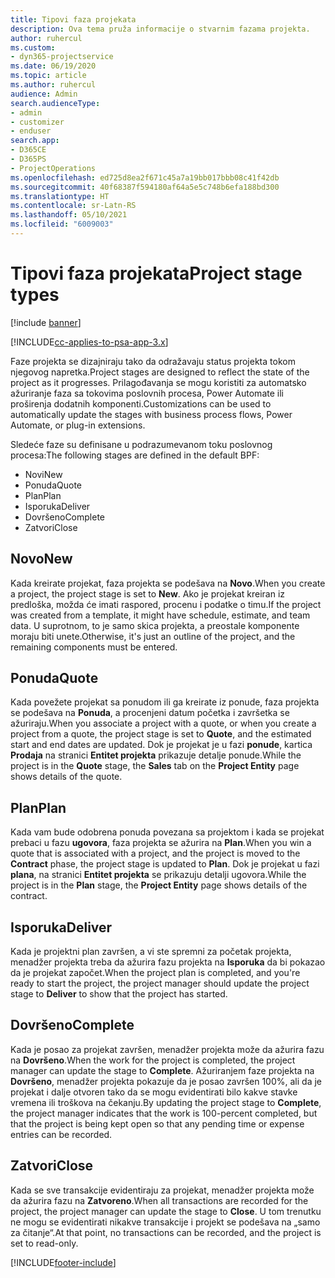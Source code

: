 ```yaml
---
title: Tipovi faza projekata
description: Ova tema pruža informacije o stvarnim fazama projekta.
author: ruhercul
ms.custom:
- dyn365-projectservice
ms.date: 06/19/2020
ms.topic: article
ms.author: ruhercul
audience: Admin
search.audienceType:
- admin
- customizer
- enduser
search.app:
- D365CE
- D365PS
- ProjectOperations
ms.openlocfilehash: ed725d8ea2f671c45a7a19bb017bbb08c41f42db
ms.sourcegitcommit: 40f68387f594180af64a5e5c748b6efa188bd300
ms.translationtype: HT
ms.contentlocale: sr-Latn-RS
ms.lasthandoff: 05/10/2021
ms.locfileid: "6009003"
---
```

# <a name="project-stage-types"></a><span data-ttu-id="f3012-103">Tipovi faza projekata</span><span class="sxs-lookup"><span data-stu-id="f3012-103">Project stage types</span></span> 

[!include [banner](../includes/psa-now-project-operations.md)]

[!INCLUDE[cc-applies-to-psa-app-3.x](../includes/cc-applies-to-psa-app-3x.md)]

<span data-ttu-id="f3012-104">Faze projekta se dizajniraju tako da odražavaju status projekta tokom njegovog napretka.</span><span class="sxs-lookup"><span data-stu-id="f3012-104">Project stages are designed to reflect the state of the project as it progresses.</span></span> <span data-ttu-id="f3012-105">Prilagođavanja se mogu koristiti za automatsko ažuriranje faza sa tokovima poslovnih procesa, Power Automate ili proširenja dodatnih komponenti.</span><span class="sxs-lookup"><span data-stu-id="f3012-105">Customizations can be used to automatically update the stages with business process flows, Power Automate, or plug-in extensions.</span></span>

<span data-ttu-id="f3012-106">Sledeće faze su definisane u podrazumevanom toku poslovnog procesa:</span><span class="sxs-lookup"><span data-stu-id="f3012-106">The following stages are defined in the default BPF:</span></span>

- <span data-ttu-id="f3012-107">Novi</span><span class="sxs-lookup"><span data-stu-id="f3012-107">New</span></span>
- <span data-ttu-id="f3012-108">Ponuda</span><span class="sxs-lookup"><span data-stu-id="f3012-108">Quote</span></span>
- <span data-ttu-id="f3012-109">Plan</span><span class="sxs-lookup"><span data-stu-id="f3012-109">Plan</span></span>
- <span data-ttu-id="f3012-110">Isporuka</span><span class="sxs-lookup"><span data-stu-id="f3012-110">Deliver</span></span>
- <span data-ttu-id="f3012-111">Dovršeno</span><span class="sxs-lookup"><span data-stu-id="f3012-111">Complete</span></span>
- <span data-ttu-id="f3012-112">Zatvori</span><span class="sxs-lookup"><span data-stu-id="f3012-112">Close</span></span> 

## <a name="new"></a><span data-ttu-id="f3012-113">Novo</span><span class="sxs-lookup"><span data-stu-id="f3012-113">New</span></span>

<span data-ttu-id="f3012-114">Kada kreirate projekat, faza projekta se podešava na **Novo**.</span><span class="sxs-lookup"><span data-stu-id="f3012-114">When you create a project, the project stage is set to **New**.</span></span> <span data-ttu-id="f3012-115">Ako je projekat kreiran iz predloška, možda će imati raspored, procenu i podatke o timu.</span><span class="sxs-lookup"><span data-stu-id="f3012-115">If the project was created from a template, it might have schedule, estimate, and team data.</span></span> <span data-ttu-id="f3012-116">U suprotnom, to je samo skica projekta, a preostale komponente moraju biti unete.</span><span class="sxs-lookup"><span data-stu-id="f3012-116">Otherwise, it's just an outline of the project, and the remaining components must be entered.</span></span>

## <a name="quote"></a><span data-ttu-id="f3012-117">Ponuda</span><span class="sxs-lookup"><span data-stu-id="f3012-117">Quote</span></span>

<span data-ttu-id="f3012-118">Kada povežete projekat sa ponudom ili ga kreirate iz ponude, faza projekta se podešava na **Ponuda**, a procenjeni datum početka i završetka se ažuriraju.</span><span class="sxs-lookup"><span data-stu-id="f3012-118">When you associate a project with a quote, or when you create a project from a quote, the project stage is set to **Quote**, and the estimated start and end dates are updated.</span></span> <span data-ttu-id="f3012-119">Dok je projekat je u fazi **ponude**, kartica **Prodaja** na stranici **Entitet projekta** prikazuje detalje ponude.</span><span class="sxs-lookup"><span data-stu-id="f3012-119">While the project is in the **Quote** stage, the **Sales** tab on the **Project Entity** page shows details of the quote.</span></span>

## <a name="plan"></a><span data-ttu-id="f3012-120">Plan</span><span class="sxs-lookup"><span data-stu-id="f3012-120">Plan</span></span>

<span data-ttu-id="f3012-121">Kada vam bude odobrena ponuda povezana sa projektom i kada se projekat prebaci u fazu **ugovora**, faza projekta se ažurira na **Plan**.</span><span class="sxs-lookup"><span data-stu-id="f3012-121">When you win a quote that is associated with a project, and the project is moved to the **Contract** phase, the project stage is updated to **Plan**.</span></span> <span data-ttu-id="f3012-122">Dok je projekat u fazi **plana**, na stranici **Entitet projekta** se prikazuju detalji ugovora.</span><span class="sxs-lookup"><span data-stu-id="f3012-122">While the project is in the **Plan** stage, the **Project Entity** page shows details of the contract.</span></span>

## <a name="deliver"></a><span data-ttu-id="f3012-123">Isporuka</span><span class="sxs-lookup"><span data-stu-id="f3012-123">Deliver</span></span>

<span data-ttu-id="f3012-124">Kada je projektni plan završen, a vi ste spremni za početak projekta, menadžer projekta treba da ažurira fazu projekta na **Isporuka** da bi pokazao da je projekat započet.</span><span class="sxs-lookup"><span data-stu-id="f3012-124">When the project plan is completed, and you're ready to start the project, the project manager should update the project stage to **Deliver** to show that the project has started.</span></span>

## <a name="complete"></a><span data-ttu-id="f3012-125">Dovršeno</span><span class="sxs-lookup"><span data-stu-id="f3012-125">Complete</span></span> 

<span data-ttu-id="f3012-126">Kada je posao za projekat završen, menadžer projekta može da ažurira fazu na **Dovršeno**.</span><span class="sxs-lookup"><span data-stu-id="f3012-126">When the work for the project is completed, the project manager can update the stage to **Complete**.</span></span> <span data-ttu-id="f3012-127">Ažuriranjem faze projekta na **Dovršeno**, menadžer projekta pokazuje da je posao završen 100%, ali da je projekat i dalje otvoren tako da se mogu evidentirati bilo kakve stavke vremena ili troškova na čekanju.</span><span class="sxs-lookup"><span data-stu-id="f3012-127">By updating the project stage to **Complete**, the project manager indicates that the work is 100-percent completed, but that the project is being kept open so that any pending time or expense entries can be recorded.</span></span>

## <a name="close"></a><span data-ttu-id="f3012-128">Zatvori</span><span class="sxs-lookup"><span data-stu-id="f3012-128">Close</span></span>

<span data-ttu-id="f3012-129">Kada se sve transakcije evidentiraju za projekat, menadžer projekta može da ažurira fazu na **Zatvoreno**.</span><span class="sxs-lookup"><span data-stu-id="f3012-129">When all transactions are recorded for the project, the project manager can update the stage to **Close**.</span></span> <span data-ttu-id="f3012-130">U tom trenutku ne mogu se evidentirati nikakve transakcije i projekt se podešava na „samo za čitanje“.</span><span class="sxs-lookup"><span data-stu-id="f3012-130">At that point, no transactions can be recorded, and the project is set to read-only.</span></span>


[!INCLUDE[footer-include](../includes/footer-banner.md)]
